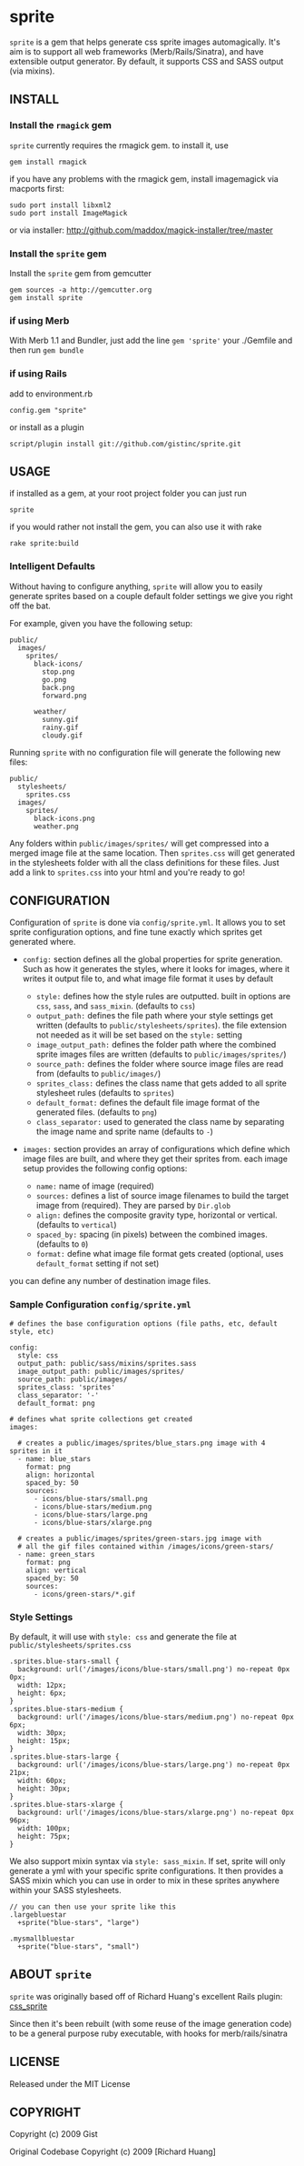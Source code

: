 # sprite #

`sprite` is a gem that helps generate css sprite images automagically. It's aim is to support all web frameworks (Merb/Rails/Sinatra), and have extensible output generator. By default, it supports CSS and SASS output (via mixins).

## INSTALL  ##

### Install the `rmagick` gem ###

`sprite` currently requires the rmagick gem. to install it, use

    gem install rmagick

if you have any problems with the rmagick gem, install imagemagick via macports first:

    sudo port install libxml2
    sudo port install ImageMagick  

or via installer: http://github.com/maddox/magick-installer/tree/master

### Install the `sprite` gem ###

Install the `sprite` gem from gemcutter

    gem sources -a http://gemcutter.org
    gem install sprite

### if using Merb ###

With Merb 1.1 and Bundler, just add the line `gem 'sprite'` your ./Gemfile and then run `gem bundle`

### if using Rails ###

add to environment.rb
    
    config.gem "sprite"

or install as a plugin

    script/plugin install git://github.com/gistinc/sprite.git

## USAGE ##

if installed as a gem, at your root project folder you can just run 
  
    sprite

if you would rather not install the gem, you can also use it with rake

    rake sprite:build


### Intelligent Defaults ###

Without having to configure anything, `sprite` will allow you to easily generate sprites based on a couple default folder settings we give you right off the bat.

For example, given you have the following setup:
  
    public/
      images/
        sprites/
          black-icons/
            stop.png
            go.png
            back.png
            forward.png
        
          weather/
            sunny.gif
            rainy.gif
            cloudy.gif
  
Running `sprite` with no configuration file will generate the following new files:
  
    public/
      stylesheets/
        sprites.css
      images/
        sprites/
          black-icons.png
          weather.png

Any folders within `public/images/sprites/` will get compressed into a merged image file at the same 
location. Then `sprites.css` will get generated in the stylesheets folder with all the class definitions for 
these files. Just add a link to `sprites.css` into your html <head> and you're ready to go!


## CONFIGURATION ##

Configuration of `sprite` is done via `config/sprite.yml`. It allows you to set sprite configuration options, and fine tune exactly which sprites get generated where.
  
* `config:` section defines all the global properties for sprite generation. Such as how it generates the styles, where it looks for images, where it writes it output file to, and what image file format it uses by default
  - `style:` defines how the style rules are outputted. built in options are `css`, `sass`, and `sass_mixin`. (defaults to `css`)
  - `output_path:` defines the file path where your style settings get written (defaults to `public/stylesheets/sprites`). the file extension not needed as it will be set based on the `style:` setting 
  - `image_output_path:` defines the folder path where the combined sprite images files are written (defaults to `public/images/sprites/`)
  - `source_path:` defines the folder where source image files are read from (defaults to `public/images/`)
  - `sprites_class:` defines the class name that gets added to all sprite stylesheet rules (defaults to `sprites`)
  - `default_format:` defines the default file image format of the generated files. (defaults to `png`)
  - `class_separator:` used to generated the class name by separating the image name and sprite name (defaults to `-`)

* `images:` section provides an array of configurations which define which image files are built, and where they get their sprites from. each image setup provides the following config options:
  - `name:` name of image (required)
  - `sources:` defines a list of source image filenames to build the target image from (required). They are parsed by <code>Dir.glob</code>
  - `align:` defines the composite gravity type, horizontal or vertical. (defaults to `vertical`)
  - `spaced_by:` spacing (in pixels) between the combined images. (defaults to `0`)
  - `format:` define what image file format gets created (optional, uses `default_format` setting if not set)

you can define any number of destination image files.

### Sample Configuration `config/sprite.yml` ###

    # defines the base configuration options (file paths, etc, default style, etc)

    config:
      style: css
      output_path: public/sass/mixins/sprites.sass
      image_output_path: public/images/sprites/
      source_path: public/images/
      sprites_class: 'sprites'
      class_separator: '-'
      default_format: png
    
    # defines what sprite collections get created
    images:    

      # creates a public/images/sprites/blue_stars.png image with 4 sprites in it
      - name: blue_stars
        format: png
        align: horizontal
        spaced_by: 50
        sources:
          - icons/blue-stars/small.png
          - icons/blue-stars/medium.png
          - icons/blue-stars/large.png
          - icons/blue-stars/xlarge.png
      
      # creates a public/images/sprites/green-stars.jpg image with 
      # all the gif files contained within /images/icons/green-stars/
      - name: green_stars
        format: png
        align: vertical
        spaced_by: 50
        sources:
          - icons/green-stars/*.gif

### Style Settings ###

By default, it will use with `style: css` and generate the file at `public/stylesheets/sprites.css`

    .sprites.blue-stars-small {
      background: url('/images/icons/blue-stars/small.png') no-repeat 0px 0px;
      width: 12px;
      height: 6px;
    }
    .sprites.blue-stars-medium {
      background: url('/images/icons/blue-stars/medium.png') no-repeat 0px 6px;
      width: 30px;
      height: 15px;
    }
    .sprites.blue-stars-large {
      background: url('/images/icons/blue-stars/large.png') no-repeat 0px 21px;
      width: 60px;
      height: 30px;
    }
    .sprites.blue-stars-xlarge {
      background: url('/images/icons/blue-stars/xlarge.png') no-repeat 0px 96px;
      width: 100px;
      height: 75px;
    }

We also support mixin syntax via `style: sass_mixin`. If set, sprite will only generate a yml with your specific sprite configurations. It then provides a SASS mixin which you can use in order to mix in these sprites anywhere within your SASS stylesheets.

    // you can then use your sprite like this
    .largebluestar
      +sprite("blue-stars", "large")

    .mysmallbluestar
      +sprite("blue-stars", "small")

## ABOUT `sprite` ##

`sprite` was originally based off of Richard Huang's excellent Rails plugin: [css_sprite](http://github.com/flyerhzm/css_sprite)

Since then it's been rebuilt (with some reuse of the image generation code) to be a general purpose ruby executable, with hooks for merb/rails/sinatra


## LICENSE  ##

Released under the MIT License

## COPYRIGHT ##

Copyright (c) 2009 Gist

Original Codebase Copyright (c) 2009 [Richard Huang]
